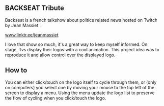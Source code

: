 ## BACKSEAT Tribute

Backseat is a french talkshow about politics related news hosted on Twitch by Jean Massiet :

www.linktr.ee/jeanmassiet

I love that show so much, it's a great way to keep myself informed.
On stage, Tvs display their logos with a cool animation.
This project idea was to reproduce it and allow control over the displayed logo.

## How to

You can either click/touch on the logo itself to cycle through them,
or (only on computers) you select one by moving your mouse to the top left of the screen to display a menu.
Using the menu update the logo list to preserve the flow of cycling when you click/touch the logo.
